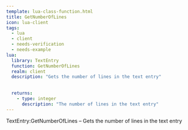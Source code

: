 ```yaml
---
template: lua-class-function.html
title: GetNumberOfLines
icon: lua-client
tags:
  - lua
  - client
  - needs-verification
  - needs-example
lua:
  library: TextEntry
  function: GetNumberOfLines
  realm: client
  description: "Gets the number of lines in the text entry"
  
  
  returns:
    - type: integer
      description: "The number of lines in the text entry"
---
```


<div class="lua__search__keywords">
TextEntry:GetNumberOfLines &#x2013; Gets the number of lines in the text entry
</div>
